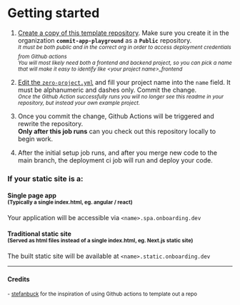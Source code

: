 # Getting started
1. [Create a copy of this template repository][template]. Make sure you create it in the organization **`commit-app-playground`** as a **`Public`** repository.
_<br/><sub>It must be both public and in the correct org in order to access deployment credentials from Github actions</sub>_
_<br/><sub>You will most likely need both a frontend and backend project, so you can pick a name that will make it easy to identify like &lt;your project name&gt;\_frontend</sub>_

1. [Edit the `zero-project.yml`][edit] and fill your project name into the `name` field. It must be alphanumeric and dashes only. Commit the change.
_<br/><sub>Once the Github Action successfully runs you will no longer see this readme in your repository, but instead your own example project.</sub>_

1. Once you commit the change, Github Actions will be triggered and rewrite the repository.
<br/>**Only after this job runs** can you check out this repository locally to begin work.

1. After the initial setup job runs, and after you merge new code to the main branch, the deployment ci job will run and deploy your code.

### If your static site is a:
####  **Single page app** <br/><sub>(Typically a single index.html, eg. angular / react)</sub>
Your application will be accessible via `<name>.spa.onboarding.dev`
#### **Traditional static site** <br/><sub>(Served as html files instead of a single index.html, eg. Next.js static site)</sub>
The built static site will be available at `<name>.static.onboarding.dev`

---
#### Credits
<sub>- [stefanbuck](https://github.com/stefanbuck/cookiecutter-template) for the inspiration of using Github actions to template out a repo</sub>


[edit]: ../../edit/main/zero-project.yml
[template]: ../../generate
